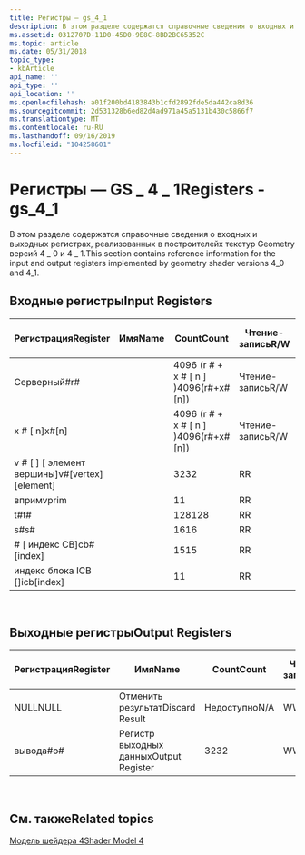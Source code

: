 ```yaml
---
title: Регистры — gs_4_1
description: В этом разделе содержатся справочные сведения о входных и выходных регистрах, реализованных в построителейх текстур Geometry версий 4 \_ 0 и 4 \_ 1.
ms.assetid: 0312707D-11D0-45D0-9E8C-8BD2BC65352C
ms.topic: article
ms.date: 05/31/2018
topic_type:
- kbArticle
api_name: ''
api_type: ''
api_location: ''
ms.openlocfilehash: a01f200bd4183843b1cfd2892fde5da442ca8d36
ms.sourcegitcommit: 2d531328b6ed82d4ad971a45a5131b430c5866f7
ms.translationtype: MT
ms.contentlocale: ru-RU
ms.lasthandoff: 09/16/2019
ms.locfileid: "104258601"
---
```

# <a name="registers---gs_4_1"></a><span data-ttu-id="ea731-103">Регистры — GS \_ 4 \_ 1</span><span class="sxs-lookup"><span data-stu-id="ea731-103">Registers - gs\_4\_1</span></span>

<span data-ttu-id="ea731-104">В этом разделе содержатся справочные сведения о входных и выходных регистрах, реализованных в построителейх текстур Geometry версий 4 \_ 0 и 4 \_ 1.</span><span class="sxs-lookup"><span data-stu-id="ea731-104">This section contains reference information for the input and output registers implemented by geometry shader versions 4\_0 and 4\_1.</span></span>

## <a name="input-registers"></a><span data-ttu-id="ea731-105">Входные регистры</span><span class="sxs-lookup"><span data-stu-id="ea731-105">Input Registers</span></span>



| <span data-ttu-id="ea731-106">Регистрация</span><span class="sxs-lookup"><span data-stu-id="ea731-106">Register</span></span>                 | <span data-ttu-id="ea731-107">Имя</span><span class="sxs-lookup"><span data-stu-id="ea731-107">Name</span></span> | <span data-ttu-id="ea731-108">Count</span><span class="sxs-lookup"><span data-stu-id="ea731-108">Count</span></span>              | <span data-ttu-id="ea731-109">Чтение-запись</span><span class="sxs-lookup"><span data-stu-id="ea731-109">R/W</span></span> | <span data-ttu-id="ea731-110">Измерение</span><span class="sxs-lookup"><span data-stu-id="ea731-110">Dimension</span></span>        | <span data-ttu-id="ea731-111">Индексация по r\#</span><span class="sxs-lookup"><span data-stu-id="ea731-111">Indexable by r\#</span></span> | <span data-ttu-id="ea731-112">Значения по умолчанию</span><span class="sxs-lookup"><span data-stu-id="ea731-112">Defaults</span></span> | <span data-ttu-id="ea731-113">Требуется ДКЛ</span><span class="sxs-lookup"><span data-stu-id="ea731-113">Requires DCL</span></span> |
|--------------------------|------|--------------------|-----|------------------|------------------|----------|--------------|
| <span data-ttu-id="ea731-114">Cерверный\#</span><span class="sxs-lookup"><span data-stu-id="ea731-114">r\#</span></span>                      |      | <span data-ttu-id="ea731-115">4096 (r \# + x \# \[ n \] )</span><span class="sxs-lookup"><span data-stu-id="ea731-115">4096(r\#+x\#\[n\])</span></span> | <span data-ttu-id="ea731-116">Чтение-запись</span><span class="sxs-lookup"><span data-stu-id="ea731-116">R/W</span></span> | <span data-ttu-id="ea731-117">4</span><span class="sxs-lookup"><span data-stu-id="ea731-117">4</span></span>                | <span data-ttu-id="ea731-118">нет</span><span class="sxs-lookup"><span data-stu-id="ea731-118">No</span></span>               | <span data-ttu-id="ea731-119">None</span><span class="sxs-lookup"><span data-stu-id="ea731-119">None</span></span>     | <span data-ttu-id="ea731-120">Да</span><span class="sxs-lookup"><span data-stu-id="ea731-120">Yes</span></span>          |
| <span data-ttu-id="ea731-121">x \# \[ n\]</span><span class="sxs-lookup"><span data-stu-id="ea731-121">x\#\[n\]</span></span>                 |      | <span data-ttu-id="ea731-122">4096 (r \# + x \# \[ n \] )</span><span class="sxs-lookup"><span data-stu-id="ea731-122">4096(r\#+x\#\[n\])</span></span> | <span data-ttu-id="ea731-123">Чтение-запись</span><span class="sxs-lookup"><span data-stu-id="ea731-123">R/W</span></span> | <span data-ttu-id="ea731-124">4</span><span class="sxs-lookup"><span data-stu-id="ea731-124">4</span></span>                | <span data-ttu-id="ea731-125">Да</span><span class="sxs-lookup"><span data-stu-id="ea731-125">Yes</span></span>              | <span data-ttu-id="ea731-126">Нет</span><span class="sxs-lookup"><span data-stu-id="ea731-126">None</span></span>     | <span data-ttu-id="ea731-127">Да</span><span class="sxs-lookup"><span data-stu-id="ea731-127">Yes</span></span>          |
| <span data-ttu-id="ea731-128">v \# \[ \] \[ элемент вершины\]</span><span class="sxs-lookup"><span data-stu-id="ea731-128">v\#\[vertex\]\[element\]</span></span> |      | <span data-ttu-id="ea731-129">32</span><span class="sxs-lookup"><span data-stu-id="ea731-129">32</span></span>                 | <span data-ttu-id="ea731-130">R</span><span class="sxs-lookup"><span data-stu-id="ea731-130">R</span></span>   | <span data-ttu-id="ea731-131">4 (Comp) \* 6 (по вертикали)</span><span class="sxs-lookup"><span data-stu-id="ea731-131">4(comp)\*6(vert)</span></span> | <span data-ttu-id="ea731-132">Да</span><span class="sxs-lookup"><span data-stu-id="ea731-132">Yes</span></span>              | <span data-ttu-id="ea731-133">Нет</span><span class="sxs-lookup"><span data-stu-id="ea731-133">None</span></span>     | <span data-ttu-id="ea731-134">Да</span><span class="sxs-lookup"><span data-stu-id="ea731-134">Yes</span></span>          |
| <span data-ttu-id="ea731-135">вприм</span><span class="sxs-lookup"><span data-stu-id="ea731-135">vprim</span></span>                    |      | <span data-ttu-id="ea731-136">1</span><span class="sxs-lookup"><span data-stu-id="ea731-136">1</span></span>                  | <span data-ttu-id="ea731-137">R</span><span class="sxs-lookup"><span data-stu-id="ea731-137">R</span></span>   | <span data-ttu-id="ea731-138">1</span><span class="sxs-lookup"><span data-stu-id="ea731-138">1</span></span>                | <span data-ttu-id="ea731-139">Нет</span><span class="sxs-lookup"><span data-stu-id="ea731-139">No</span></span>               | <span data-ttu-id="ea731-140">None</span><span class="sxs-lookup"><span data-stu-id="ea731-140">None</span></span>     | <span data-ttu-id="ea731-141">Да</span><span class="sxs-lookup"><span data-stu-id="ea731-141">Yes</span></span>          |
| <span data-ttu-id="ea731-142">t\#</span><span class="sxs-lookup"><span data-stu-id="ea731-142">t\#</span></span>                      |      | <span data-ttu-id="ea731-143">128</span><span class="sxs-lookup"><span data-stu-id="ea731-143">128</span></span>                | <span data-ttu-id="ea731-144">R</span><span class="sxs-lookup"><span data-stu-id="ea731-144">R</span></span>   | <span data-ttu-id="ea731-145">1</span><span class="sxs-lookup"><span data-stu-id="ea731-145">1</span></span>                | <span data-ttu-id="ea731-146">Нет</span><span class="sxs-lookup"><span data-stu-id="ea731-146">No</span></span>               | <span data-ttu-id="ea731-147">None</span><span class="sxs-lookup"><span data-stu-id="ea731-147">None</span></span>     | <span data-ttu-id="ea731-148">Да</span><span class="sxs-lookup"><span data-stu-id="ea731-148">Yes</span></span>          |
| <span data-ttu-id="ea731-149">s\#</span><span class="sxs-lookup"><span data-stu-id="ea731-149">s\#</span></span>                      |      | <span data-ttu-id="ea731-150">16</span><span class="sxs-lookup"><span data-stu-id="ea731-150">16</span></span>                 | <span data-ttu-id="ea731-151">R</span><span class="sxs-lookup"><span data-stu-id="ea731-151">R</span></span>   | <span data-ttu-id="ea731-152">1</span><span class="sxs-lookup"><span data-stu-id="ea731-152">1</span></span>                | <span data-ttu-id="ea731-153">Нет</span><span class="sxs-lookup"><span data-stu-id="ea731-153">No</span></span>               | <span data-ttu-id="ea731-154">None</span><span class="sxs-lookup"><span data-stu-id="ea731-154">None</span></span>     | <span data-ttu-id="ea731-155">Да</span><span class="sxs-lookup"><span data-stu-id="ea731-155">Yes</span></span>          |
| <span data-ttu-id="ea731-156">\# \[ индекс CB\]</span><span class="sxs-lookup"><span data-stu-id="ea731-156">cb\#\[index\]</span></span>            |      | <span data-ttu-id="ea731-157">15</span><span class="sxs-lookup"><span data-stu-id="ea731-157">15</span></span>                 | <span data-ttu-id="ea731-158">R</span><span class="sxs-lookup"><span data-stu-id="ea731-158">R</span></span>   | <span data-ttu-id="ea731-159">4</span><span class="sxs-lookup"><span data-stu-id="ea731-159">4</span></span>                | <span data-ttu-id="ea731-160">Да (содержимое)</span><span class="sxs-lookup"><span data-stu-id="ea731-160">Yes(Contents)</span></span>    | <span data-ttu-id="ea731-161">Нет</span><span class="sxs-lookup"><span data-stu-id="ea731-161">None</span></span>     | <span data-ttu-id="ea731-162">Да</span><span class="sxs-lookup"><span data-stu-id="ea731-162">Yes</span></span>          |
| <span data-ttu-id="ea731-163">индекс блока ICB \[\]</span><span class="sxs-lookup"><span data-stu-id="ea731-163">icb\[index\]</span></span>             |      | <span data-ttu-id="ea731-164">1</span><span class="sxs-lookup"><span data-stu-id="ea731-164">1</span></span>                  | <span data-ttu-id="ea731-165">R</span><span class="sxs-lookup"><span data-stu-id="ea731-165">R</span></span>   | <span data-ttu-id="ea731-166">4</span><span class="sxs-lookup"><span data-stu-id="ea731-166">4</span></span>                | <span data-ttu-id="ea731-167">Да (содержимое)</span><span class="sxs-lookup"><span data-stu-id="ea731-167">Yes(Contents)</span></span>    | <span data-ttu-id="ea731-168">Нет</span><span class="sxs-lookup"><span data-stu-id="ea731-168">None</span></span>     | <span data-ttu-id="ea731-169">Да</span><span class="sxs-lookup"><span data-stu-id="ea731-169">Yes</span></span>          |



 

## <a name="output-registers"></a><span data-ttu-id="ea731-170">Выходные регистры</span><span class="sxs-lookup"><span data-stu-id="ea731-170">Output Registers</span></span>



| <span data-ttu-id="ea731-171">Регистрация</span><span class="sxs-lookup"><span data-stu-id="ea731-171">Register</span></span> | <span data-ttu-id="ea731-172">Имя</span><span class="sxs-lookup"><span data-stu-id="ea731-172">Name</span></span>            | <span data-ttu-id="ea731-173">Count</span><span class="sxs-lookup"><span data-stu-id="ea731-173">Count</span></span> | <span data-ttu-id="ea731-174">Чтение-запись</span><span class="sxs-lookup"><span data-stu-id="ea731-174">R/W</span></span> | <span data-ttu-id="ea731-175">Измерение</span><span class="sxs-lookup"><span data-stu-id="ea731-175">Dimension</span></span> | <span data-ttu-id="ea731-176">Индексация по r\#</span><span class="sxs-lookup"><span data-stu-id="ea731-176">Indexable by r\#</span></span> | <span data-ttu-id="ea731-177">Значения по умолчанию</span><span class="sxs-lookup"><span data-stu-id="ea731-177">Defaults</span></span> | <span data-ttu-id="ea731-178">Требуется ДКЛ</span><span class="sxs-lookup"><span data-stu-id="ea731-178">Requires DCL</span></span> |
|----------|-----------------|-------|-----|-----------|------------------|----------|--------------|
| <span data-ttu-id="ea731-179">NULL</span><span class="sxs-lookup"><span data-stu-id="ea731-179">NULL</span></span>     | <span data-ttu-id="ea731-180">Отменить результат</span><span class="sxs-lookup"><span data-stu-id="ea731-180">Discard Result</span></span>  | <span data-ttu-id="ea731-181">Недоступно</span><span class="sxs-lookup"><span data-stu-id="ea731-181">N/A</span></span>   | <span data-ttu-id="ea731-182">W</span><span class="sxs-lookup"><span data-stu-id="ea731-182">W</span></span>   | <span data-ttu-id="ea731-183">Недоступно</span><span class="sxs-lookup"><span data-stu-id="ea731-183">N/A</span></span>       | <span data-ttu-id="ea731-184">Недоступно</span><span class="sxs-lookup"><span data-stu-id="ea731-184">N/A</span></span>              | <span data-ttu-id="ea731-185">Недоступно</span><span class="sxs-lookup"><span data-stu-id="ea731-185">N/A</span></span>      | <span data-ttu-id="ea731-186">Нет</span><span class="sxs-lookup"><span data-stu-id="ea731-186">No</span></span>           |
| <span data-ttu-id="ea731-187">вывода\#</span><span class="sxs-lookup"><span data-stu-id="ea731-187">o\#</span></span>      | <span data-ttu-id="ea731-188">Регистр выходных данных</span><span class="sxs-lookup"><span data-stu-id="ea731-188">Output Register</span></span> | <span data-ttu-id="ea731-189">32</span><span class="sxs-lookup"><span data-stu-id="ea731-189">32</span></span>    | <span data-ttu-id="ea731-190">W</span><span class="sxs-lookup"><span data-stu-id="ea731-190">W</span></span>   | <span data-ttu-id="ea731-191">Недоступно</span><span class="sxs-lookup"><span data-stu-id="ea731-191">N/A</span></span>       | <span data-ttu-id="ea731-192">Недоступно</span><span class="sxs-lookup"><span data-stu-id="ea731-192">N/A</span></span>              | <span data-ttu-id="ea731-193">4</span><span class="sxs-lookup"><span data-stu-id="ea731-193">4</span></span>        | <span data-ttu-id="ea731-194">Да</span><span class="sxs-lookup"><span data-stu-id="ea731-194">Yes</span></span>          |



 

## <a name="related-topics"></a><span data-ttu-id="ea731-195">См. также</span><span class="sxs-lookup"><span data-stu-id="ea731-195">Related topics</span></span>

<dl> <dt>

[<span data-ttu-id="ea731-196">Модель шейдера 4</span><span class="sxs-lookup"><span data-stu-id="ea731-196">Shader Model 4</span></span>](dx-graphics-hlsl-sm4.md)
</dt> </dl>

 

 




